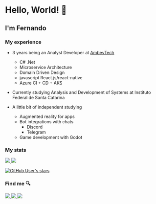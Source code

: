 # Hello, World! 👋

## I'm Fernando 

### My experience

- 3 years being an Analyst Developer at <a href="https://ambevtech.com.br/" target="_blank">AmbevTech</a>
  - C# .Net
  - Microservice Architecture
  - Domain Driven Design
  - javascript React.js/react-native
  - Azure CI + CD + AKS

- Currently studying Analysis and Development of Systems at Instituto Federal de Santa Catarina

- A little bit of independent studying
  - Augmented reality for apps
  - Bot integrations with chats
    - Discord
    - Telegram
  - Game development with Godot

### My stats

<a href="#">
  <img src="https://github-readme-stats.vercel.app/api?username=fernando-silva-dev&count_private=true">
</a>

<a href="#">
  <img src="https://github-readme-stats.vercel.app/api/top-langs/?username=fernando-silva-dev&layout=compact" />
</a>

<a href="#">

  ![GitHub User's stars](https://img.shields.io/github/stars/fernando-silva-dev?style=social)

</a>

### Find me 🔍

<a href='https://www.linkedin.com/in/fernandosantossilva/' target="_blank">
  <img src="https://img.shields.io/badge/LinkedIn-0077B5?style=for-the-badge&logo=linkedin&logoColor=white"/>
</a>
<a href='https://www.npmjs.com/~fernando.silva' target="_blank">
  <img src="https://img.shields.io/badge/NPM-FFF?style=for-the-badge&logo=npm"/>
</a>
<a href='https://github.com/fernando-silva-dev' target="_blank">
  <img src="https://img.shields.io/badge/GitHub-000?style=for-the-badge&logo=github"/>
</a>

